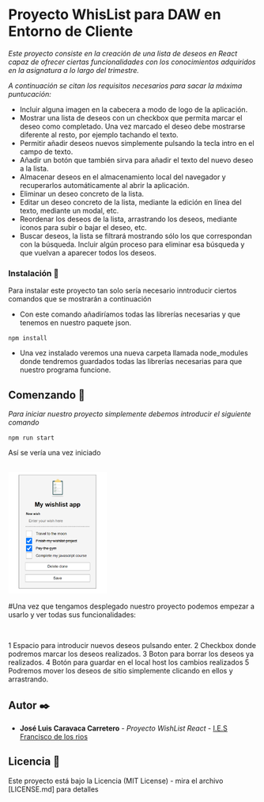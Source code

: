 # Proyecto WhisList para DAW en Entorno de Cliente

_Este proyecto consiste en la creación de una lista de deseos en React capaz de ofrecer ciertas funcionalidades con los conocimientos adquiridos en la asignatura a lo largo del trimestre._

_A continuación se citan los requisitos necesarios para sacar la máxima puntucación:_

* Incluir alguna imagen en la cabecera a modo de logo de la aplicación.
* Mostrar una lista de deseos con un checkbox que permita marcar el deseo como completado. Una vez marcado el deseo debe mostrarse diferente al resto, por ejemplo tachando el texto.
* Permitir añadir deseos nuevos simplemente pulsando la tecla intro en el campo de texto.
* Añadir un botón que también sirva para añadir el texto del nuevo deseo a la lista.
* Almacenar deseos en el almacenamiento local del navegador y recuperarlos automáticamente al abrir la aplicación.
* Eliminar un deseo concreto de la lista.
* Editar un deseo concreto de la lista, mediante la edición en línea del texto, mediante un modal, etc.
* Reordenar los deseos de la lista, arrastrando los deseos, mediante iconos para subir o bajar el deseo, etc.
* Buscar deseos, la lista se filtrará mostrando sólo los que correspondan con la búsqueda. Incluir algún proceso para eliminar esa búsqueda y que vuelvan a aparecer todos los deseos.

### Instalación 🔧

Para instalar este proyecto tan solo sería necesario inntroducir ciertos comandos que se mostrarán a continuación

- Con este comando añadiríamos todas las librerías necesarias y que tenemos en nuestro paquete json.

```
npm install
```
- Una vez instalado veremos una nueva carpeta llamada node_modules donde tendremos guardados todas las librerías necesarias para que nuestro programa funcione.


## Comenzando 🚀

_Para iniciar nuestro proyecto simplemente debemos introducir el siguiente comando_

```
npm run start
```

Así se vería una vez iniciado

 <br>

<img src="./assets/img.png" alt="instalacion" style="width:200px;"/>

 <br>

#Una vez que tengamos desplegado nuestro proyecto podemos empezar a usarlo y ver todas sus funcionalidades:

<br>

1 Espacio para introducir nuevos deseos pulsando enter.
2 Checkbox donde podremos marcar los deseos realizados.
3 Boton para borrar los deseos ya realizados.
4 Botón para guardar en el local host los cambios realizados
5 Podremos mover los deseos de sitio simplemente clicando en ellos y arrastrando.


## Autor ✒️

* **José Luis Caravaca Carretero** - *Proyecto WishList React* - [I.E.S Francisco de los rios](https://github.com/Chelu97)

## Licencia 📄

Este proyecto está bajo la Licencia (MIT License) - mira el archivo [LICENSE.md] para detalles

